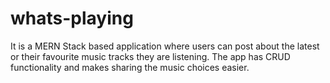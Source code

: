 # whats-playing
It is a MERN Stack based application where users can post about the latest or their favourite music tracks they are listening. The app has CRUD functionality and makes sharing the music choices easier.
